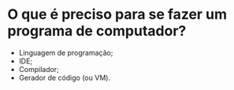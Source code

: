 # O que é preciso para se fazer um programa de computador?

- Linguagem de programação;
- IDE;
- Compilador;
- Gerador de código (ou VM).
